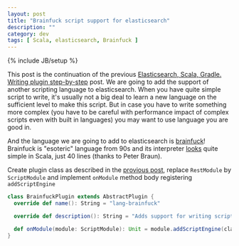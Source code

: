 ```yaml
---
layout: post
title: "Brainfuck script support for elasticsearch"
description: "" 
category: dev
tags: [ Scala, elasticsearch, Brainfuck ]
---
```

{% include JB/setup %}

This post is the continuation of the previous [Elasticsearch, Scala, Gradle. Writing plugin step-by-step][hw-plugin] post. We are going to add the support of another scripting language to elasticsearch. 
When you have quite simple script to write, it's usually not a big deal to learn a new language on the sufficient level to make this script. But in case you have to write something more complex (you have to be careful with performance impact of complex scripts even with built in languages) you may want to use language you are good in.

And the language we are going to add to elasticsearch is [brainfuck][brainfuck]! Brainfuck is "esoteric" language from 90s and its interpreter [looks][brainfuck-int] quite simple in Scala, just 40 lines (thanks to Peter Braun). 

Create plugin class as described in the [provious post][hw-plugin], replace `RestModule` by `ScriptModule` and implement `onModule` method body registering `addScriptEngine`

```scala
class BrainfuckPlugin extends AbstractPlugin {
  override def name(): String = "lang-brainfuck"

  override def description(): String = "Adds support for writing scripts in Brainfuck"

  def onModule(module: ScriptModule): Unit = module.addScriptEngine(classOf[BrainfuckScriptEngineService])
}
```

[hw-plugin]: http://mylifeecho.com/dev/elasticsearch-plugin-scala/
[brainfuck]: https://en.wikipedia.org/wiki/Brainfuck
[brainfuck-int]: http://peter-braun.org/2012/07/brainfuck-interpreter-in-40-lines-of-scala/
